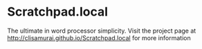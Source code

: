 # Scratchpad.local
The ultimate in word processor simplicity. Visit the project page at <http://clisamurai.github.io/Scratchpad.local> for more information
